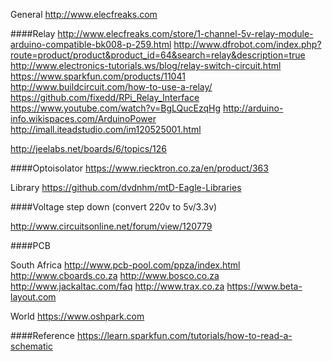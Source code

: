 
General
http://www.elecfreaks.com


####Relay
http://www.elecfreaks.com/store/1-channel-5v-relay-module-arduino-compatible-bk008-p-259.html
http://www.dfrobot.com/index.php?route=product/product&product_id=64&search=relay&description=true
http://www.electronics-tutorials.ws/blog/relay-switch-circuit.html
https://www.sparkfun.com/products/11041
http://www.buildcircuit.com/how-to-use-a-relay/
https://github.com/fixedd/RPi_Relay_Interface
https://www.youtube.com/watch?v=BgLQucEzqHg
http://arduino-info.wikispaces.com/ArduinoPower
http://imall.iteadstudio.com/im120525001.html


http://jeelabs.net/boards/6/topics/126


####Optoisolator
https://www.riecktron.co.za/en/product/363


Library
https://github.com/dvdnhm/mtD-Eagle-Libraries

####Voltage step down (convert 220v to 5v/3.3v)

http://www.circuitsonline.net/forum/view/120779

####PCB

South Africa
http://www.pcb-pool.com/ppza/index.html
http://www.cboards.co.za
http://www.bosco.co.za
http://www.jackaltac.com/faq
http://www.trax.co.za
https://www.beta-layout.com

World
https://www.oshpark.com





####Reference
https://learn.sparkfun.com/tutorials/how-to-read-a-schematic